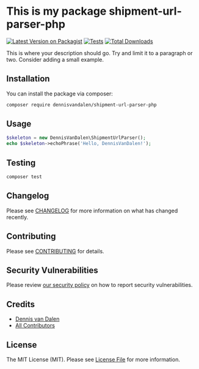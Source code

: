# This is my package shipment-url-parser-php

[![Latest Version on Packagist](https://img.shields.io/packagist/v/dennisvandalen/shipment-url-parser-php.svg?style=flat-square)](https://packagist.org/packages/dennisvandalen/shipment-url-parser-php)
[![Tests](https://github.com/dennisvandalen/shipment-url-parser-php/actions/workflows/run-tests.yml/badge.svg?branch=main)](https://github.com/dennisvandalen/shipment-url-parser-php/actions/workflows/run-tests.yml)
[![Total Downloads](https://img.shields.io/packagist/dt/dennisvandalen/shipment-url-parser-php.svg?style=flat-square)](https://packagist.org/packages/dennisvandalen/shipment-url-parser-php)

This is where your description should go. Try and limit it to a paragraph or two. Consider adding a small example.

## Installation

You can install the package via composer:

```bash
composer require dennisvandalen/shipment-url-parser-php
```

## Usage

```php
$skeleton = new DennisVanDalen\ShipmentUrlParser();
echo $skeleton->echoPhrase('Hello, DennisVanDalen!');
```

## Testing

```bash
composer test
```

## Changelog

Please see [CHANGELOG](CHANGELOG.md) for more information on what has changed recently.

## Contributing

Please see [CONTRIBUTING](.github/CONTRIBUTING.md) for details.

## Security Vulnerabilities

Please review [our security policy](../../security/policy) on how to report security vulnerabilities.

## Credits

- [Dennis van Dalen](https://github.com/dennisvandalen)
- [All Contributors](../../contributors)

## License

The MIT License (MIT). Please see [License File](LICENSE.md) for more information.
